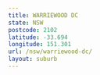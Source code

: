 ```yaml
---
title: WARRIEWOOD DC
state: NSW
postcode: 2102
latitude: -33.694
longitude: 151.301
url: /nsw/warriewood-dc/
layout: suburb
---
```


